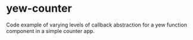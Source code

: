 # yew-counter

Code example of varying levels of callback abstraction for a yew function component in a simple counter app.
